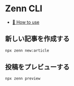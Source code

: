 # Zenn CLI

* [📘 How to use](https://zenn.dev/zenn/articles/zenn-cli-guide)

## 新しい記事を作成する

```sh
npx zenn new:article
```

## 投稿をプレビューする

```sh
npx zenn preview
```
